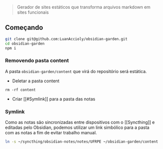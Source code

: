 > Gerador de sites estáticos que transforma arquivos markdown em sites funcionais 

## Começando

```bash
git clone git@github.com:LuanAccioly/obsidian-garden.git
cd obsidian-garden
npm i
```

### Removendo pasta content

A pasta `obsidian-garden/content` que virá do repositório será estática.

- Deletar a pasta content
```
rm -rf content
```

- Criar [[#Symlink]] para a pasta das notas

### Symlink

Como as notas são sincronizadas entre dispositivos com o [[Syncthing]] e editadas pelo Obsidian, podemos utilizar um link simbólico para a pasta com as notas a fim de evitar trabalho manual.

```sh
ln -s ~/syncthing/obsidian-notes/notes/UFRPE ~/obsidian-garden/content
```

